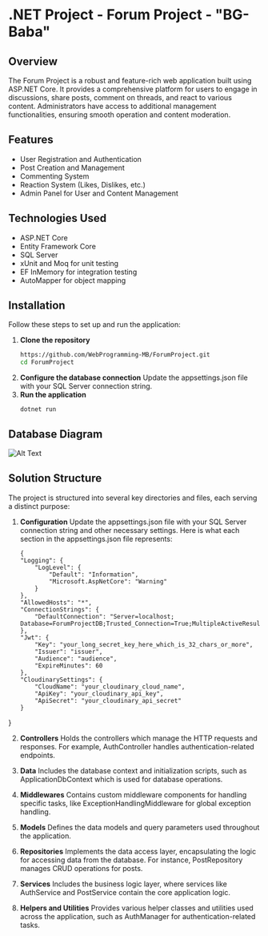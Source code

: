 # .NET Project - Forum Project - "BG-Baba"

## Overview

The Forum Project is a robust and feature-rich web application built using ASP.NET Core. It provides a comprehensive platform for users to engage in discussions, share posts, comment on threads, and react to various content. Administrators have access to additional management functionalities, ensuring smooth operation and content moderation.

## Features

- User Registration and Authentication
- Post Creation and Management
- Commenting System
- Reaction System (Likes, Dislikes, etc.)
- Admin Panel for User and Content Management

## Technologies Used

- ASP.NET Core
- Entity Framework Core
- SQL Server
- xUnit and Moq for unit testing
- EF InMemory for integration testing
- AutoMapper for object mapping

## Installation

Follow these steps to set up and run the application:

1. **Clone the repository**
   ```bash
   https://github.com/WebProgramming-MB/ForumProject.git
   cd ForumProject
2. **Configure the database connection**
	Update the appsettings.json file with your SQL Server connection string.
3. **Run the application**
	```
	dotnet run

## Database Diagram

![Alt Text](https://res.cloudinary.com/da0grkml3/image/upload/v1722811990/ayn2msxjlmrypbxiy4m0.png)

## Solution Structure
The project is structured into several key directories and files, each serving a distinct purpose:

1. **Configuration**
Update the appsettings.json file with your SQL Server connection string and other necessary settings. Here is what each section in the appsettings.json file represents:
	```
	{
    "Logging": {
        "LogLevel": {
            "Default": "Information",
            "Microsoft.AspNetCore": "Warning"
        }
    },
    "AllowedHosts": "*",
    "ConnectionStrings": {
        "DefaultConnection": "Server=localhost; Database=ForumProjectDB;Trusted_Connection=True;MultipleActiveResultSets=True"
    },
    "Jwt": {
        "Key": "your_long_secret_key_here_which_is_32_chars_or_more",
        "Issuer": "issuer",
        "Audience": "audience",
        "ExpireMinutes": 60
    },
    "CloudinarySettings": {
        "CloudName": "your_cloudinary_cloud_name",
        "ApiKey": "your_cloudinary_api_key",
        "ApiSecret": "your_cloudinary_api_secret"
    }
}

2. **Controllers**
Holds the controllers which manage the HTTP requests and responses. For example, AuthController handles authentication-related endpoints.

3. **Data**
Includes the database context and initialization scripts, such as ApplicationDbContext which is used for database operations.

4. **Middlewares**
Contains custom middleware components for handling specific tasks, like ExceptionHandlingMiddleware for global exception handling.

5. **Models**
Defines the data models and query parameters used throughout the application.

6. **Repositories**
Implements the data access layer, encapsulating the logic for accessing data from the database. For instance, PostRepository manages CRUD operations for posts.

7. **Services**
Includes the business logic layer, where services like AuthService and PostService contain the core application logic.

8. **Helpers and Utilities**
Provides various helper classes and utilities used across the application, such as AuthManager for authentication-related tasks.
